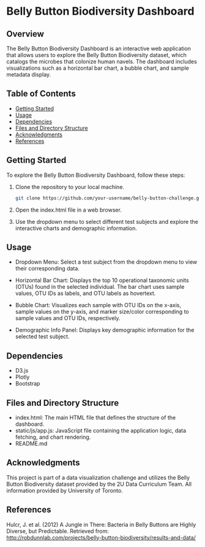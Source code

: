 # Belly Button Biodiversity Dashboard

## Overview

The Belly Button Biodiversity Dashboard is an interactive web application that allows users to explore the Belly Button Biodiversity dataset, which catalogs the microbes that colonize human navels. The dashboard includes visualizations such as a horizontal bar chart, a bubble chart, and sample metadata display.

## Table of Contents

- [Getting Started](#getting-started)
- [Usage](#usage)
- [Dependencies](#dependencies)
- [Files and Directory Structure](#files-and-directory-structure)
- [Acknowledgments](#acknowledgments)
- [References](#references)

## Getting Started

To explore the Belly Button Biodiversity Dashboard, follow these steps:

1. Clone the repository to your local machine.

   ```bash
   git clone https://github.com/your-username/belly-button-challenge.git
   ```

2. Open the index.html file in a web browser.

3. Use the dropdown menu to select different test subjects and explore the interactive charts and demographic information.

## Usage

- Dropdown Menu: Select a test subject from the dropdown menu to view their corresponding data.

- Horizontal Bar Chart: Displays the top 10 operational taxonomic units (OTUs) found in the selected individual. The bar chart uses sample values, OTU IDs as labels, and OTU labels as hovertext.

- Bubble Chart: Visualizes each sample with OTU IDs on the x-axis, sample values on the y-axis, and marker size/color corresponding to sample values and OTU IDs, respectively.

- Demographic Info Panel: Displays key demographic information for the selected test subject.

## Dependencies

- D3.js
- Plotly
- Bootstrap

## Files and Directory Structure

- index.html: The main HTML file that defines the structure of the dashboard.
- static/js/app.js: JavaScript file containing the application logic, data fetching, and chart rendering.
- README.md 

## Acknowledgments
This project is part of a data visualization challenge and utilizes the Belly Button Biodiversity dataset provided by the 2U Data Curriculum Team.
All information provided by University of Toronto. 

## References 

Hulcr, J. et al. (2012) A Jungle in There: Bacteria in Belly Buttons are Highly Diverse, but Predictable. Retrieved from: http://robdunnlab.com/projects/belly-button-biodiversity/results-and-data/
